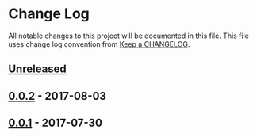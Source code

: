 # Change Log
All notable changes to this project will be documented in this file.
This file uses change log convention from [Keep a CHANGELOG](http://keepachangelog.com).

## [Unreleased]

## [0.0.2] - 2017-08-03

## [0.0.1] - 2017-07-30

[Unreleased]: https://github.com/labpositiva/ansible-role-python/compare/0.0.2...HEAD
[0.0.2]: https://github.com/labpositiva/ansible-role-python/compare/0.0.1...0.0.2
[0.0.1]: https://github.com/labpositiva/ansible-role-python/compare/0.0.0...0.0.1

[CHANGELOG.md]: CHANGELOG.md
[CONTRIBUTING.md]: CONTRIBUTING.md
[LICENCE.md]: LICENCE.md
[README.md]: README.md
